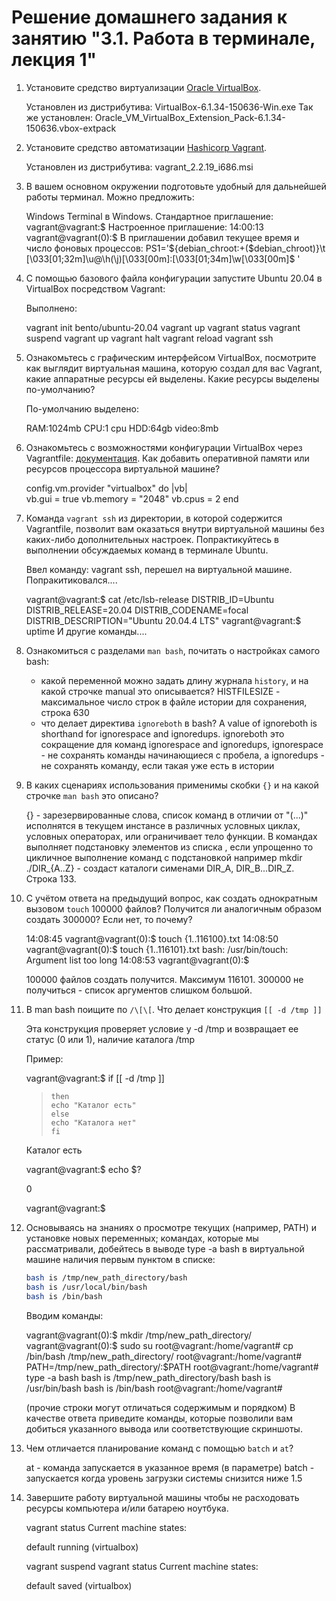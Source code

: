 # Решение домашнего задания к занятию "3.1. Работа в терминале, лекция 1"

1. Установите средство виртуализации [Oracle VirtualBox](https://www.virtualbox.org/).

    Установлен из дистрибутива: VirtualBox-6.1.34-150636-Win.exe
    Так же установлен: Oracle_VM_VirtualBox_Extension_Pack-6.1.34-150636.vbox-extpack

2. Установите средство автоматизации [Hashicorp Vagrant](https://www.vagrantup.com/).

    Установлен из дистрибутива: vagrant_2.2.19_i686.msi

3. В вашем основном окружении подготовьте удобный для дальнейшей работы терминал. Можно предложить:

    Windows Terminal в Windows.
    Стандартное приглашение: vagrant@vagrant:$
    Настроенное приглашение: 14:00:13 vagrant@vagrant(0):$
    В приглашении добавил текущее время и число фоновых процессов:
    PS1='${debian_chroot:+($debian_chroot)}\t \[\033[01;32m\]\u@\h(\j)\[\033[00m\]:\[\033[01;34m\]\w\[\033[00m\]\$ '
 

 
4. С помощью базового файла конфигурации запустите Ubuntu 20.04 в VirtualBox посредством Vagrant:

    Выполнено:
 
    vagrant init bento/ubuntu-20.04
    vagrant up
    vagrant status
    vagrant suspend
    vagrant up
    vagrant halt
    vagrant reload
    vagrant ssh
    
5. Ознакомьтесь с графическим интерфейсом VirtualBox, посмотрите как выглядит виртуальная машина, которую создал для вас Vagrant, какие аппаратные ресурсы ей выделены. Какие ресурсы выделены по-умолчанию?

   По-умолчанию выделено:

   RAM:1024mb
   CPU:1 cpu
   HDD:64gb
   video:8mb

6. Ознакомьтесь с возможностями конфигурации VirtualBox через Vagrantfile: [документация](https://www.vagrantup.com/docs/providers/virtualbox/configuration.html). Как добавить оперативной памяти или ресурсов процессора виртуальной машине?

   config.vm.provider "virtualbox" do |vb|   
   vb.gui = true
   vb.memory = "2048"
   vb.cpus = 2
   end
   
7. Команда `vagrant ssh` из директории, в которой содержится Vagrantfile, позволит вам оказаться внутри виртуальной машины без каких-либо дополнительных настроек. Попрактикуйтесь в выполнении обсуждаемых команд в терминале Ubuntu.

   Ввел команду: vagrant ssh, перешел на виртуальной машине. Попракитиковался....

   vagrant@vagrant:$ cat /etc/lsb-release
   DISTRIB_ID=Ubuntu
   DISTRIB_RELEASE=20.04
   DISTRIB_CODENAME=focal
   DISTRIB_DESCRIPTION="Ubuntu 20.04.4 LTS"
   vagrant@vagrant:$ uptime
   И другие команды....

8. Ознакомиться с разделами `man bash`, почитать о настройках самого bash:
    * какой переменной можно задать длину журнала `history`, и на какой строчке manual это описывается?
      HISTFILESIZE - максимальное число строк в файле истории для сохранения, строка 630
    * что делает директива `ignoreboth` в bash?
      A value of ignoreboth is shorthand for ignorespace and ignoredups.
      ignoreboth это сокращение для команд ignorespace and ignoredups, 
      ignorespace - не сохранять команды начинающиеся с пробела, а ignoredups - не сохранять команду, если такая уже есть в истории
      
9. В каких сценариях использования применимы скобки `{}` и на какой строчке `man bash` это описано?
 
   {} - зарезервированные слова, список команд в отличии от "(...)" исполнятся в текущем инстансе в различных условных циклах, условных операторах, или ограничивает тело функции.
      В командах выполняет подстановку элементов из списка , если упрощенно то  цикличное выполнение команд с подстановкой например mkdir ./DIR_{A..Z} - создаст каталоги сименами DIR_A, DIR_B...DIR_Z.
      Cтрока 133.

10. С учётом ответа на предыдущий вопрос, как создать однократным вызовом `touch` 100000 файлов? Получится ли аналогичным образом создать 300000? Если нет, то почему?

    14:08:45 vagrant@vagrant(0):$ touch {1..116100}.txt
    14:08:50 vagrant@vagrant(0):$ touch {1..116101}.txt
    bash: /usr/bin/touch: Argument list too long
    14:08:53 vagrant@vagrant(0):$

     100000 файлов создать получится. Максимум 116101. 300000 не получиться - список аргументов слишком большой.

11. В man bash поищите по `/\[\[`. Что делает конструкция `[[ -d /tmp ]]`

    Эта конструкция проверяет условие у -d /tmp и возвращает ее статус (0 или 1), наличие каталога /tmp

    Пример:

    vagrant@vagrant:$ if [[ -d /tmp ]]
    >     then
    >     echo "Каталог есть"
    >     else
    >     echo "Каталога нет"
    >     fi
    Каталог есть

    vagrant@vagrant:$ echo $?
    
    0
    
    vagrant@vagrant:$

12. Основываясь на знаниях о просмотре текущих (например, PATH) и установке новых переменных; командах, которые мы рассматривали, добейтесь в выводе type -a bash в виртуальной машине наличия первым пунктом в списке:

     ```bash
     bash is /tmp/new_path_directory/bash
     bash is /usr/local/bin/bash
     bash is /bin/bash
     ```
    Вводим команды:

    vagrant@vagrant(0):$ mkdir /tmp/new_path_directory/
    vagrant@vagrant(0):$ sudo su
    root@vagrant:/home/vagrant# cp /bin/bash /tmp/new_path_directory/
    root@vagrant:/home/vagrant# PATH=/tmp/new_path_directory/:$PATH
    root@vagrant:/home/vagrant# type -a bash
    bash is /tmp/new_path_directory/bash
    bash is /usr/bin/bash
    bash is /bin/bash
    root@vagrant:/home/vagrant#
     
     (прочие строки могут отличаться содержимым и порядком)
     В качестве ответа приведите команды, которые позволили вам добиться указанного вывода или соответствующие скриншоты.

13. Чем отличается планирование команд с помощью `batch` и `at`?

    at - команда запускается в указанное время (в параметре)
    batch - запускается когда уровень загрузки системы снизится ниже 1.5

14. Завершите работу виртуальной машины чтобы не расходовать ресурсы компьютера и/или батарею ноутбука.

    vagrant status
    Current machine states:

    default                   running (virtualbox)    

    vagrant suspend
    vagrant status
    Current machine states:

    default                   saved (virtualbox)
    
